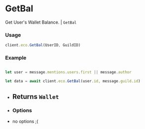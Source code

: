 # GetBal

Get User's Wallet Balance. | `GetBal`

### Usage

```js
client.eco.GetBal(UserID, GuildID) 
```

### Example

```js

let user = message.mentions.users.first || message.author

let data = await client.eco.GetBal(user.id, message.guild.id) 
```

- ## Returns `Wallet`

 - ### Options

- no options ;(
